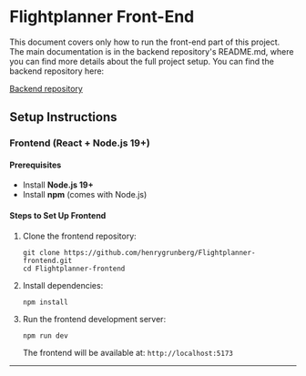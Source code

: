 # Flightplanner Front-End

This document covers only how to run the front-end part of this project.
The main documentation is in the backend repository's README.md, where you can find more details about the full project setup.
You can find the backend repository here:

[Backend repository](https://github.com/henrygrunberg/Flightplanner)

## **Setup Instructions**

### **Frontend (React + Node.js 19+)**

#### **Prerequisites**
- Install **Node.js 19+**
- Install **npm** (comes with Node.js)

#### **Steps to Set Up Frontend**

1. Clone the frontend repository:
   ```
   git clone https://github.com/henrygrunberg/Flightplanner-frontend.git
   cd Flightplanner-frontend
   ```

2. Install dependencies:
   ```
   npm install
   ```

3. Run the frontend development server:
   ```
   npm run dev
   ```

   The frontend will be available at: `http://localhost:5173`

---
